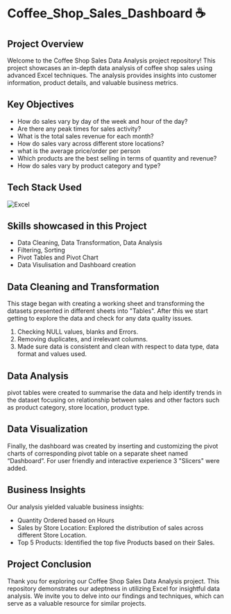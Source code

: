 # Coffee_Shop_Sales_Dashboard ☕ 

## Project Overview

Welcome to the Coffee Shop Sales Data Analysis project repository! This project showcases an in-depth data analysis of coffee shop sales using advanced Excel techniques. The analysis provides insights into customer information, product details, and valuable business metrics.

## Key Objectives

- How do sales vary by day of the week and hour of the day?
- Are there any peak times for sales activity?
- What is the total sales revenue for each month?
- How do sales vary across different store locations?
- what is the average price/order per person
- Which products are the best selling in terms of quantity and revenue?
- How do sales vary by product category and type?

## Tech Stack Used 

![Excel](https://img.icons8.com/color/256/microsoft-excel-2019.png)

## Skills showcased in this Project

- Data Cleaning, Data Transformation, Data Analysis
- Filtering, Sorting 
- Pivot Tables and Pivot Chart
- Data Visulisation and Dashboard creation

## Data Cleaning and Transformation

This stage began with creating a working sheet and transforming the datasets presented in different sheets into "Tables". After this we start getting to explore the data and check for any data quality issues.
1.	Checking NULL values, blanks and Errors.
2.	Removing duplicates, and irrelevant columns.
3.	Made sure data is consistent and clean with respect to data type, data format and values used.

## Data Analysis

pivot tables were created to summarise the data and help identify trends in the dataset focusing on relationship between sales and other factors such as product category, store location, product type. 

## Data Visualization

Finally, the dashboard was created by inserting and customizing the pivot charts of corresponding pivot table on a separate sheet named “Dashboard”. For user friendly and interactive experience 3 "Slicers" were added.

## Business Insights

Our analysis yielded valuable business insights:

- Quantity Ordered based on Hours
- Sales by Store Location: Explored the distribution of sales across different Store Location.
- Top 5 Products: Identified the top five Products based on their Sales.
  

## Project Conclusion

Thank you for exploring our Coffee Shop Sales Data Analysis project. This repository demonstrates our adeptness in utilizing Excel for insightful data analysis. We invite you to delve into our findings and techniques, which can serve as a valuable resource for similar projects.

